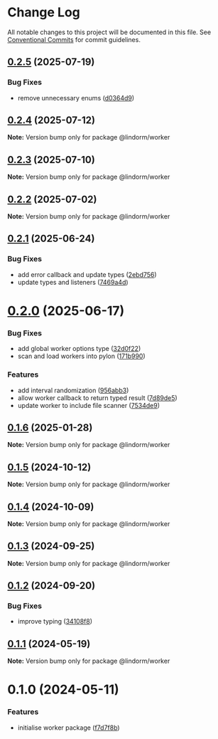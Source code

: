 # Change Log

All notable changes to this project will be documented in this file.
See [Conventional Commits](https://conventionalcommits.org) for commit guidelines.

## [0.2.5](https://github.com/lindorm-io/monorepo/compare/@lindorm/worker@0.2.4...@lindorm/worker@0.2.5) (2025-07-19)

### Bug Fixes

- remove unnecessary enums ([d0364d9](https://github.com/lindorm-io/monorepo/commit/d0364d97ad0dc621a1020d4ddba8d3a87959838d))

## [0.2.4](https://github.com/lindorm-io/monorepo/compare/@lindorm/worker@0.2.3...@lindorm/worker@0.2.4) (2025-07-12)

**Note:** Version bump only for package @lindorm/worker

## [0.2.3](https://github.com/lindorm-io/monorepo/compare/@lindorm/worker@0.2.2...@lindorm/worker@0.2.3) (2025-07-10)

**Note:** Version bump only for package @lindorm/worker

## [0.2.2](https://github.com/lindorm-io/monorepo/compare/@lindorm/worker@0.2.1...@lindorm/worker@0.2.2) (2025-07-02)

**Note:** Version bump only for package @lindorm/worker

## [0.2.1](https://github.com/lindorm-io/monorepo/compare/@lindorm/worker@0.2.0...@lindorm/worker@0.2.1) (2025-06-24)

### Bug Fixes

- add error callback and update types ([2ebd756](https://github.com/lindorm-io/monorepo/commit/2ebd7566dc0e3dd3dfe29bfa68e3a8145eac92f8))
- update types and listeners ([7469a4d](https://github.com/lindorm-io/monorepo/commit/7469a4d04b8160624d794e13886f66cb5d3e880a))

# [0.2.0](https://github.com/lindorm-io/monorepo/compare/@lindorm/worker@0.1.6...@lindorm/worker@0.2.0) (2025-06-17)

### Bug Fixes

- add global worker options type ([32d0f22](https://github.com/lindorm-io/monorepo/commit/32d0f22696becae80bc6886e8463ba053855b820))
- scan and load workers into pylon ([171b990](https://github.com/lindorm-io/monorepo/commit/171b9902467386397f455166e092d6dfb10ff5f5))

### Features

- add interval randomization ([956abb3](https://github.com/lindorm-io/monorepo/commit/956abb3460d8328aee1bbba9240f1ce33ae854f1))
- allow worker callback to return typed result ([7d89de5](https://github.com/lindorm-io/monorepo/commit/7d89de557ffa356781bf5f6d91b483fbd417112f))
- update worker to include file scanner ([7534de9](https://github.com/lindorm-io/monorepo/commit/7534de9dd891e141b891153f42449d914843a2cb))

## [0.1.6](https://github.com/lindorm-io/monorepo/compare/@lindorm/worker@0.1.5...@lindorm/worker@0.1.6) (2025-01-28)

**Note:** Version bump only for package @lindorm/worker

## [0.1.5](https://github.com/lindorm-io/monorepo/compare/@lindorm/worker@0.1.4...@lindorm/worker@0.1.5) (2024-10-12)

**Note:** Version bump only for package @lindorm/worker

## [0.1.4](https://github.com/lindorm-io/monorepo/compare/@lindorm/worker@0.1.3...@lindorm/worker@0.1.4) (2024-10-09)

**Note:** Version bump only for package @lindorm/worker

## [0.1.3](https://github.com/lindorm-io/monorepo/compare/@lindorm/worker@0.1.2...@lindorm/worker@0.1.3) (2024-09-25)

**Note:** Version bump only for package @lindorm/worker

## [0.1.2](https://github.com/lindorm-io/monorepo/compare/@lindorm/worker@0.1.1...@lindorm/worker@0.1.2) (2024-09-20)

### Bug Fixes

- improve typing ([34108f8](https://github.com/lindorm-io/monorepo/commit/34108f855681359439c6591970d2c853dc443637))

## [0.1.1](https://github.com/lindorm-io/monorepo/compare/@lindorm/worker@0.1.0...@lindorm/worker@0.1.1) (2024-05-19)

**Note:** Version bump only for package @lindorm/worker

# 0.1.0 (2024-05-11)

### Features

- initialise worker package ([f7d7f8b](https://github.com/lindorm-io/monorepo/commit/f7d7f8b98b4b112b797399f449943c88435beba4))
